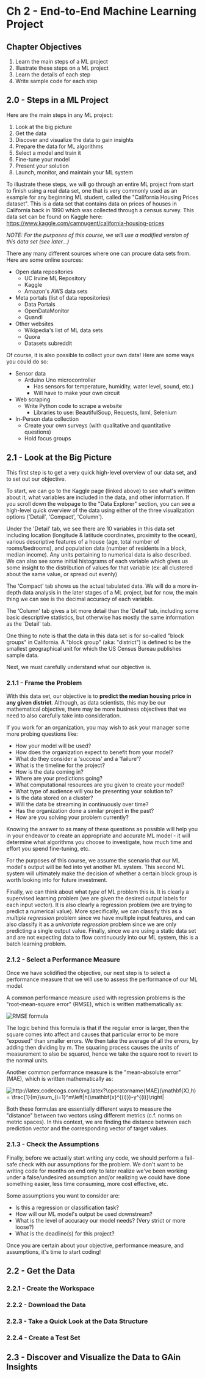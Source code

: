 # Ch 2 - End-to-End Machine Learning Project

## Chapter Objectives

1. Learn the main steps of a ML project
2. Illustrate these steps on a ML project
3. Learn the details of each step
4. Write sample code for each step


## 2.0 - Steps in a ML Project

Here are the main steps in any ML project:

1. Look at the big picture
2. Get the data
3. Discover and visualize the data to gain insights
4. Prepare the data for ML algorithms
5. Select a model and train it
6. Fine-tune your model
7. Present your solution
8. Launch, monitor, and maintain your ML system

To illustrate these steps, we will go through an entire ML project from start to finish using a real data set, one that is very commonly used as an example for any beginning ML student, called the "California Housing Prices dataset". This is a data set that contains data on prices of houses in California back in 1990 which was collected through a census survey. This data set can be found on Kaggle here: https://www.kaggle.com/camnugent/california-housing-prices

_NOTE: For the purposes of this course, we will use a modified version of this data set (see later...)_

There any many different sources where one can procure data sets from. Here are some online sources:

* Open data repositories
  * UC Irvine ML Repository
  * Kaggle
  * Amazon's AWS data sets
* Meta portals (list of data repositories)
  * Data Portals
  * OpenDataMonitor
  * Quandl
* Other websites
  * Wikipedia's list of ML data sets
  * Quora
  * Datasets subreddit
  
Of course, it is also possible to collect your own data! Here are some ways you could do so:

* Sensor data
  * Arduino Uno microcontroller
    * Has sensors for temperature, humidity, water level, sound, etc.)
    * Will have to make your own circuit
* Web scraping
  * Write Python code to scrape a website
    * Libraries to use: BeautifulSoup, Requests, lxml, Selenium
* In-Person data collection
  * Create your own surveys (with qualitative and quantitative questions)
  * Hold focus groups
  

## 2.1 - Look at the Big Picture

This first step is to get a very quick high-level overview of our data set, and to set out our objective. 

To start, we can go to the Kaggle page (linked above) to see what's written about it, what variables are included in the data, and other information. If you scroll down the webpage to the "Data Explorer" section, you can see a high-level quick overview of the data using either of the three visualization options ('Detail', 'Compact', 'Column'). 

Under the 'Detail' tab, we see there are 10 variables in this data set including location (longitude & latitude coordinates, proximity to the ocean), various descriptive features of a house (age, total number of rooms/bedrooms), and population data (number of residents in a block, median income). Any units pertaining to numerical data is also described. We can also see some initial histograms of each variable which gives us some insight to the distribution of values for that variable (ex: all clustered about the same value, or spread out evenly)

The 'Compact' tab shows us the actual tabulated data. We will do a more in-depth data analysis in the later stages of a ML project, but for now, the main thing we can see is the decimal accuracy of each variable.

The 'Column' tab gives a bit more detail than the 'Detail' tab, including some basic descriptive statistics, but otherwise has mostly the same information as the 'Detail' tab.

One thing to note is that the data in this data set is for so-called "block groups" in California. A "block group" (aka: "district") is defined to be the smallest geographical unit for which the US Census Bureau publishes sample data.

Next, we must carefully understand what our objective is.


### 2.1.1 - Frame the Problem


With this data set, our objective is to **predict the median housing price in any given district**. Although, as data scientists, this may be our mathematical objective, there may be more business objectives that we need to also carefully take into consideration.

If you work for an organization, you may wish to ask your manager some more probing questions like:
* How your model will be used?
* How does the organization expect to benefit from your model?
* What do they consider a 'success' and a 'failure'?
* What is the timeline for the project?
* How is the data coming in?
* Where are your predictions going?
* What computational resources are you given to create your model?
* What type of audience will you be presenting your solution to?
* Is the data stored on a cluster?
* Will the data be streaming in continuously over time?
* Has the organization done a similar project in the past?
* How are you solving your problem currently?


Knowing the answer to as many of these questions as possible will help you in your endeavor to create an appropriate and accurate ML model - it will determine what algorithms you choose to investigate, how much time and effort you spend fine-tuning, etc.

For the purposes of this course, we assume the scenario that our ML model's output will be fed into yet another ML system. This second ML system will ultimately make the decision of whether a certain block group is worth looking into for future investment.

Finally, we can think about what _type_ of ML problem this is. It is clearly a supervised learning problem (we are given the desired output labels for each input vector). It is also clearly a regression problem (we are trying to predict a numerical value). More specifically, we can classify this as a _multiple regression_ problem since we have multiple input features, and can also classify it as a _univariate regression_ problem since we are only predicting a single output value. Finally, since we are using a static data set and are not expecting data to flow continuously into our ML system, this is a batch learning problem.


### 2.1.2 - Select a Performance Measure


Once we have solidified the objective, our next step is to select a performance measure that we will use to assess the performance of our ML model. 

A common performance measure used with regression problems is the "root-mean-square error" (RMSE), which is written mathematically as:

<img src="http://latex.codecogs.com/svg.latex?\operatorname{RMSE}(\mathbf{X},h)&space;=&space;\sqrt{\frac{1}{m}\sum_{i=1}^m\left(h(\mathbf{x}^{(i)})-y^{(i)}\right)^2}" title="RMSE formula" />

The logic behind this formula is that if the regular error is larger, then the square comes into affect and causes that particular error to be more "exposed" than smaller errors. We then take the average of all the errors, by adding then dividing by m. The squaring process causes the units of measurement to also be squared, hence we take the square root to revert to the normal units.

Another common performance measure is the "mean-absolute error" (MAE), which is written mathematically as:

<img src="http://latex.codecogs.com/svg.latex?\operatorname{MAE}(\mathbf{X},h)&space;=&space;\frac{1}{m}\sum_{i=1}^m\left|h(\mathbf{x}^{(i)})-y^{(i)}\right|" title="http://latex.codecogs.com/svg.latex?\operatorname{MAE}(\mathbf{X},h) = \frac{1}{m}\sum_{i=1}^m\left|h(\mathbf{x}^{(i)})-y^{(i)}\right|" />

Both these formulas are essentially different ways to measure the "distance" between two vectors using different metrics (c.f. norms on metric spaces). In this context, we are finding the distance between each prediction vector and the corresponding vector of target values.


### 2.1.3 - Check the Assumptions

Finally, before we actually start writing any code, we should perform a fail-safe check with our assumptions for the problem. We don't want to be writing code for months on end only to later realize we've been working under a false/undesired assumption and/or realizing we could have done something easier, less time consuming, more cost effective, etc.

Some assumptions you want to consider are:
* Is this a regression or classification task?
* How will our ML model's output be used downstream?
* What is the level of accuracy our model needs? (Very strict or more loose?)
* What is the deadline(s) for this project?

Once you are certain about your objective, performance measure, and assumptions, it's time to start coding!

## 2.2 - Get the Data

### 2.2.1 - Create the Workspace


### 2.2.2 - Download the Data


### 2.2.3 - Take a Quick Look at the Data Structure


### 2.2.4 - Create a Test Set


## 2.3 - Discover and Visualize the Data to GAin Insights














[anomaly_detection]: https://github.com/aj112358/ML_Notes/blob/main/01_The_Machine_Learning_Landscape/01_images/anomaly_detection.png "illustration of anomaly detection"
